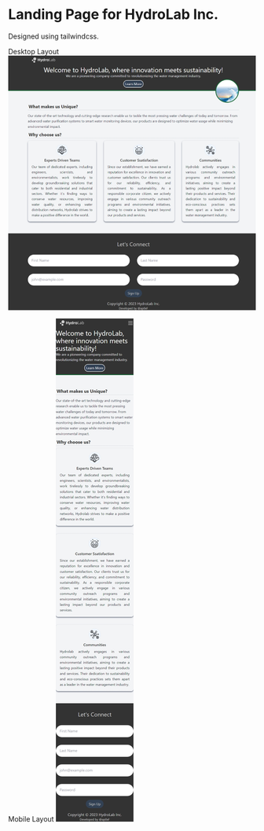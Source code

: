 <h1>Landing Page for HydroLab Inc.</h1>
Designed using tailwindcss.

Desktop Layout
![Alt text](image.png)


Mobile Layout
![Alt text](image-2.png)